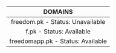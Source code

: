 |              DOMAINS              |
| :-------------------------------: |
| freedom.pk - Status: Unavailable  |
|     f.pk - Status: Available      |
| freedomapp.pk - Status: Available |
